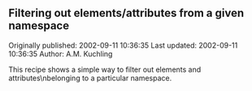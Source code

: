 ## Filtering out elements/attributes from a given namespace 
Originally published: 2002-09-11 10:36:35 
Last updated: 2002-09-11 10:36:35 
Author: A.M. Kuchling 
 
This recipe shows a simple way to filter out elements and attributes\nbelonging to a particular namespace.